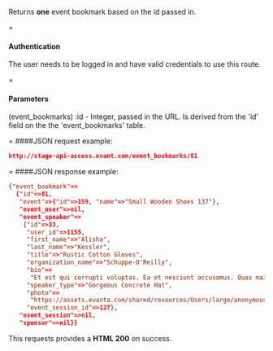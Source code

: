 <!-- --- title: GET /event_bookmarks/:id -->

Returns **one** event bookmark based on the id passed in.

=
#### Authentication

The user needs to be logged in and have valid credentials to use this route.

=
#### Parameters

(event_bookmarks) :id - Integer, passed in the URL. Is derived from the 'id' field on the the 'event_bookmarks' table.

=
####JSON request example:
```json
http://stage-api-access.evant.com/event_bookmarks/81
```

=
####JSON response example:

```json
{"event_bookmark"=>
  {"id"=>81,
   "event"=>{"id"=>159, "name"=>"Small Wooden Shoes 137"},
   "event_user"=>nil,
   "event_speaker"=>
    {"id"=>33,
     "user_id"=>1155,
     "first_name"=>"Alisha",
     "last_name"=>"Kessler",
     "title"=>"Rustic Cotton Gloves",
     "organization_name"=>"Schuppe-O'Reilly",
     "bio"=>
      "Et est qui corrupti voluptas. Ea et nesciunt accusamus. Quas maiores totam voluptas ea nihil amet saepe. Quas dolores ut.\n\nLibero harum sed. Doloremque totam voluptas. Praesentium quidem fugit.",
     "speaker_type"=>"Gorgeous Concrete Hat",
     "photo"=>
      "https://assets.evanta.com/shared/resources/Users/large/anonymous2.jpg",
     "event_session_id"=>127},
   "event_session"=>nil,
   "sponsor"=>nil}}
```

This requests provides a <strong>HTML 200</strong> on success.